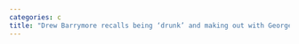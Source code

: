 ```yaml
---
categories: c
title: "Drew Barrymore recalls being ‘drunk’ and making out with George Clooneys friend after her divorce in 2002"
---
```


